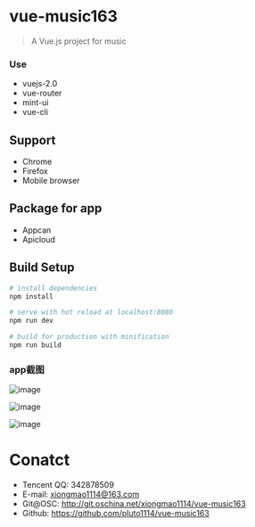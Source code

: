 # vue-music163

> A Vue.js project for music
### Use
* vuejs-2.0
* vue-router
* mint-ui
* vue-cli

## Support
* Chrome
* Firefox
* Mobile browser

## Package for app
* Appcan
* Apicloud


## Build Setup

``` bash
# install dependencies
npm install

# serve with hot reload at localhost:8080
npm run dev

# build for production with minification
npm run build
```
### app截图
![image](http://7xiakq.com1.z0.glb.clouddn.com/vue-music163/images/show01.png)

![image](http://7xiakq.com1.z0.glb.clouddn.com/vue-music163/images/show02.png)

![image](http://7xiakq.com1.z0.glb.clouddn.com/vue-music163/images/show03.png)

# Conatct

- Tencent QQ: 342878509
- E-mail: xiongmao1114@163.com
- Git@OSC: http://git.oschina.net/xiongmao1114/vue-music163
- Github: https://github.com/pluto1114/vue-music163

